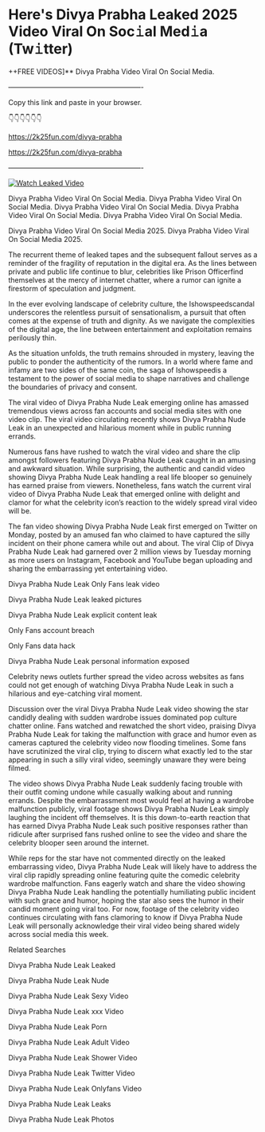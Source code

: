 # Here's Divya Prabha Leaked 2025 Video Viral On Soc𝚒al Med𝚒a (Tw𝚒tter)

++FREE VIDEOS]** Divya Prabha Video Viral On Social Media.

———————————————————-

Copy this link and paste in your browser.

👇👇👇👇👇👇

https://2k25fun.com/divya-prabha

https://2k25fun.com/divya-prabha

———————————————————-

[![Watch Leaked Video](https://miro.medium.com/v2/resize:fit:828/format:webp/1*cilzJN44JGOrTw9NJCrNHA.gif "Watch Leaked Video")](https://2k25fun.com/divya-prabha)

Divya Prabha Video Viral On Social Media. Divya Prabha Video Viral On Social Media. Divya Prabha Video Viral On Social Media. Divya Prabha Video Viral On Social Media. Divya Prabha Video Viral On Social Media.

Divya Prabha Video Viral On Social Media 2025. Divya Prabha Video Viral On Social Media 2025.

The recurrent theme of leaked tapes and the subsequent fallout serves as a reminder of the fragility of reputation in the digital era. As the lines between private and public life continue to blur, celebrities like Prison Officerfind themselves at the mercy of internet chatter, where a rumor can ignite a firestorm of speculation and judgment.

In the ever evolving landscape of celebrity culture, the Ishowspeedscandal underscores the relentless pursuit of sensationalism, a pursuit that often comes at the expense of truth and dignity. As we navigate the complexities of the digital age, the line between entertainment and exploitation remains perilously thin.

As the situation unfolds, the truth remains shrouded in mystery, leaving the public to ponder the authenticity of the rumors. In a world where fame and infamy are two sides of the same coin, the saga of Ishowspeedis a testament to the power of social media to shape narratives and challenge the boundaries of privacy and consent.

The viral video of Divya Prabha Nude Leak emerging online has amassed tremendous views across fan accounts and social media sites with one video clip. The viral video circulating recently shows Divya Prabha Nude Leak in an unexpected and hilarious moment while in public running errands.

Numerous fans have rushed to watch the viral video and share the clip amongst followers featuring Divya Prabha Nude Leak caught in an amusing and awkward situation. While surprising, the authentic and candid video showing Divya Prabha Nude Leak handling a real life blooper so genuinely has earned praise from viewers. Nonetheless, fans watch the current viral video of Divya Prabha Nude Leak that emerged online with delight and clamor for what the celebrity icon’s reaction to the widely spread viral video will be.

The fan video showing Divya Prabha Nude Leak first emerged on Twitter on Monday, posted by an amused fan who claimed to have captured the silly incident on their phone camera while out and about. The viral Clip of Divya Prabha Nude Leak had garnered over 2 million views by Tuesday morning as more users on Instagram, Facebook and YouTube began uploading and sharing the embarrassing yet entertaining video.

Divya Prabha Nude Leak Only Fans leak video

Divya Prabha Nude Leak leaked pictures

Divya Prabha Nude Leak explicit content leak

Only Fans account breach

Only Fans data hack

Divya Prabha Nude Leak personal information exposed

Celebrity news outlets further spread the video across websites as fans could not get enough of watching Divya Prabha Nude Leak in such a hilarious and eye-catching viral moment.

Discussion over the viral Divya Prabha Nude Leak video showing the star candidly dealing with sudden wardrobe issues dominated pop culture chatter online. Fans watched and rewatched the short video, praising Divya Prabha Nude Leak for taking the malfunction with grace and humor even as cameras captured the celebrity video now flooding timelines. Some fans have scrutinized the viral clip, trying to discern what exactly led to the star appearing in such a silly viral video, seemingly unaware they were being filmed.

The video shows Divya Prabha Nude Leak suddenly facing trouble with their outfit coming undone while casually walking about and running errands. Despite the embarrassment most would feel at having a wardrobe malfunction publicly, viral footage shows Divya Prabha Nude Leak simply laughing the incident off themselves. It is this down-to-earth reaction that has earned Divya Prabha Nude Leak such positive responses rather than ridicule after surprised fans rushed online to see the video and share the celebrity blooper seen around the internet.

While reps for the star have not commented directly on the leaked embarrassing video, Divya Prabha Nude Leak will likely have to address the viral clip rapidly spreading online featuring quite the comedic celebrity wardrobe malfunction. Fans eagerly watch and share the video showing Divya Prabha Nude Leak handling the potentially humiliating public incident with such grace and humor, hoping the star also sees the humor in their candid moment going viral too. For now, footage of the celebrity video continues circulating with fans clamoring to know if Divya Prabha Nude Leak will personally acknowledge their viral video being shared widely across social media this week.

Related Searches

Divya Prabha Nude Leak Leaked

Divya Prabha Nude Leak Nude

Divya Prabha Nude Leak Sexy Video

Divya Prabha Nude Leak xxx Video

Divya Prabha Nude Leak Porn

Divya Prabha Nude Leak Adult Video

Divya Prabha Nude Leak Shower Video

Divya Prabha Nude Leak Twitter Video

Divya Prabha Nude Leak Onlyfans Video

Divya Prabha Nude Leak Leaks

Divya Prabha Nude Leak Photos